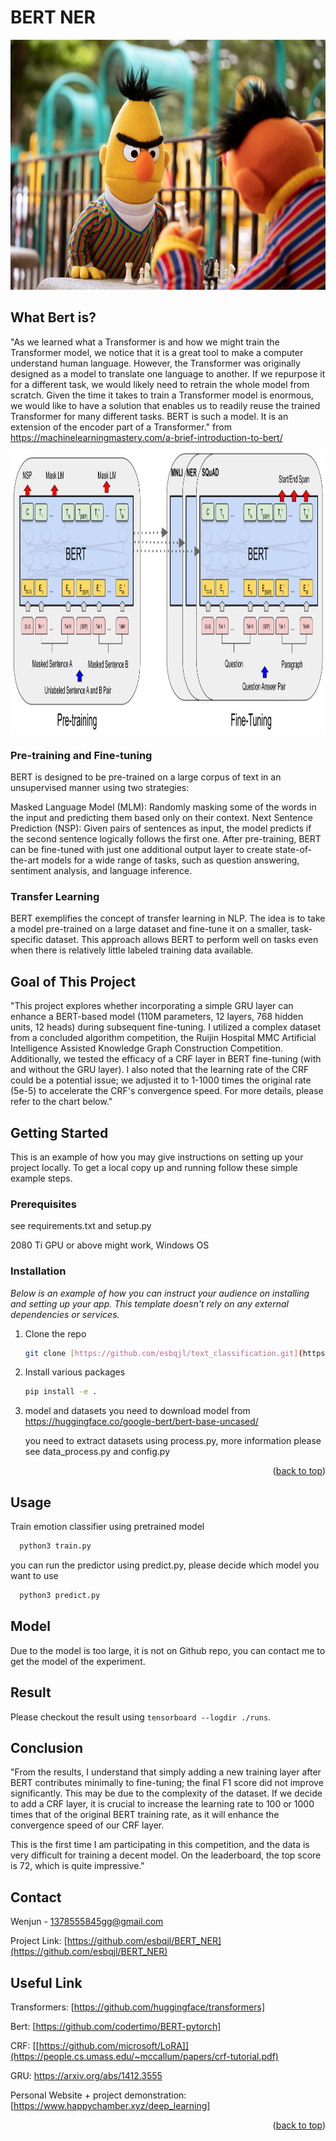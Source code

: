 # BERT NER
<img src="https://github.com/esbqjl/text_classification/blob/bert_lora/image/Bert.jpg" alt="drawing" width="600" height="400"/>

## What Bert is?

"As we learned what a Transformer is and how we might train the Transformer model, we notice that it is a great tool to make a computer understand human language. However, the Transformer was originally designed as a model to translate one language to another. If we repurpose it for a different task, we would likely need to retrain the whole model from scratch. Given the time it takes to train a Transformer model is enormous, we would like to have a solution that enables us to readily reuse the trained Transformer for many different tasks. BERT is such a model. It is an extension of the encoder part of a Transformer."
from https://machinelearningmastery.com/a-brief-introduction-to-bert/

<img src="https://github.com/esbqjl/text_classification/blob/bert_lora/image/BERT_Overall.jpg" alt="drawing" width="1000" height="450"/>

### Pre-training and Fine-tuning
BERT is designed to be pre-trained on a large corpus of text in an unsupervised manner using two strategies:

Masked Language Model (MLM): Randomly masking some of the words in the input and predicting them based only on their context.
Next Sentence Prediction (NSP): Given pairs of sentences as input, the model predicts if the second sentence logically follows the first one.
After pre-training, BERT can be fine-tuned with just one additional output layer to create state-of-the-art models for a wide range of tasks, such as question answering, sentiment analysis, and language inference.

### Transfer Learning
BERT exemplifies the concept of transfer learning in NLP. The idea is to take a model pre-trained on a large dataset and fine-tune it on a smaller, task-specific dataset. This approach allows BERT to perform well on tasks even when there is relatively little labeled training data available.


## Goal of This Project

"This project explores whether incorporating a simple GRU layer can enhance a BERT-based model (110M parameters, 12 layers, 768 hidden units, 12 heads) during subsequent fine-tuning. I utilized a complex dataset from a concluded algorithm competition, the Ruijin Hospital MMC Artificial Intelligence Assisted Knowledge Graph Construction Competition. Additionally, we tested the efficacy of a CRF layer in BERT fine-tuning (with and without the GRU layer). I also noted that the learning rate of the CRF could be a potential issue; we adjusted it to 1-1000 times the original rate (5e-5) to accelerate the CRF's convergence speed. For more details, please refer to the chart below."

## Getting Started

This is an example of how you may give instructions on setting up your project locally.
To get a local copy up and running follow these simple example steps.

### Prerequisites

see requirements.txt and setup.py

2080 Ti GPU or above might work, Windows OS

### Installation

_Below is an example of how you can instruct your audience on installing and setting up your app. This template doesn't rely on any external dependencies or services._

1. Clone the repo
   ```sh
   git clone [https://github.com/esbqjl/text_classification.git](https://github.com/esbqjl/BERT_NER.git)
   ```
2. Install various packages
   ```sh
   pip install -e .
   ```
3. model and datasets
   you need to download model from https://huggingface.co/google-bert/bert-base-uncased/
   
   you need to extract datasets using process.py, more information please see data_process.py and config.py
<p align="right">(<a href="#readme-top">back to top</a>)</p>



<!-- USAGE EXAMPLES -->
## Usage

Train emotion classifier using pretrained model 
 ```sh
   python3 train.py
 ```
you can run the predictor using predict.py, please decide which model you want to use
 ```sh
   python3 predict.py
 ```
## Model

Due to the model is too large, it is not on Github repo, you can contact me to get the model of the experiment.

## Result

Please checkout the result using `tensorboard --logdir ./runs`.

## Conclusion

"From the results, I understand that simply adding a new training layer after BERT contributes minimally to fine-tuning; the final F1 score did not improve significantly. This may be due to the complexity of the dataset. If we decide to add a CRF layer, it is crucial to increase the learning rate to 100 or 1000 times that of the original BERT training rate, as it will enhance the convergence speed of our CRF layer.

This is the first time I am participating in this competition, and the data is very difficult for training a decent model. On the leaderboard, the top score is 72, which is quite impressive."

<!-- Contact -->
## Contact

Wenjun - 1378555845gg@gmail.com

Project Link: [https://github.com/esbqjl/BERT_NER](https://github.com/esbqjl/BERT_NER)

## Useful Link 

Transformers: [https://github.com/huggingface/transformers]

Bert: [https://github.com/codertimo/BERT-pytorch]

CRF: [[https://github.com/microsoft/LoRA]](https://people.cs.umass.edu/~mccallum/papers/crf-tutorial.pdf)

GRU: https://arxiv.org/abs/1412.3555

Personal Website + project demonstration: [https://www.happychamber.xyz/deep_learning]
<p align="right">(<a href="#readme-top">back to top</a>)</p>





